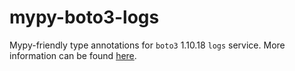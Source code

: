 # mypy-boto3-logs

Mypy-friendly type annotations for `boto3` 1.10.18 `logs` service.
More information can be found [here](https://github.com/vemel/mypy_boto3).